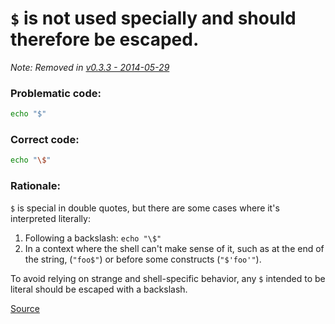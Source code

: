 # `$` is not used specially and should therefore be escaped.
_Note: Removed in [v0.3.3 - 2014-05-29](https://github.com/koalaman/shellcheck/blob/2e5c56b27034492134be1538c1e1e6a533ca791a/CHANGELOG.md#removed-1)_

### Problematic code:

```sh
echo "$"
```

### Correct code:

```sh
echo "\$"
```

### Rationale:
`$` is special in double quotes, but there are some cases where it's interpreted literally:

1. Following a backslash: `echo "\$"`
2. In a context where the shell can't make sense of it, such as at the end of the string, (`"foo$"`) or before some constructs (`"$'foo'"`).

To avoid relying on strange and shell-specific behavior, any `$` intended to be literal should be escaped with a backslash.


[Source](https://github.com/koalaman/shellcheck/wiki/SC1000)

